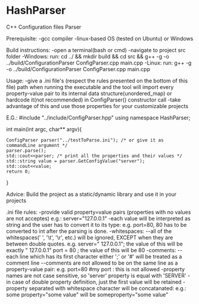 # HashParser
C++ Configuration files Parser

Prerequisite:
-gcc compiler
-linux-based OS (tested on Ubuntu) or Windows


Build instructions:
-open a terminal(bash or cmd)
-navigate to project src folder
-Windows: run: cd ../ && mkdir build && cd src && g++ -g -o ../build/ConfigurationParser ConfigParser.cpp main.cpp
-Linux: run:  g++ -g -o ../build/ConfigurationParser ConfigParser.cpp main.cpp

Usage:
-give a .ini file's (respect the rules presented on the bottom of this file) path when running the executable and the tool will import every property-value pair to its internal data structure(unordered_map)
or hardcode it(not recommended) in ConfigParser() constructor call
-take advantage of this and use those properties for your customizable projects

E.G.:
#include "../include/ConfigParser.hpp"
using namespace HashParser;

int main(int argc, char** argv){

    ConfigParser parser("../testToParse.ini"); /* or give it as commandLine argument */
    parser.parse();
    std::cout<<parser; /* print all the properties and their values */
    std::string value = parser.GetConfigValue("server");
    std::cout<<value;
    return 0;
}

Advice: Build the project as a static/dynamic library and use it in your projects


.ini file rules:
-provide valid property=value pairs (properties with no values are not acceptes) 
        e.g.: server="127.0.0.1"
-each value will be interpreted as string and the user has to convert it to its type: e.g. port=80, 80 has to be converted to int after the parsing is done.
-whitespaces: --all of the whitespaces(' ', '\t', '\r', etc.) will be ignored, EXCEPT when they are between double quotes. 
                 e.g. server="   127.0.0.1"; the value of this will be exactly "   127.0.0.1"
                        port =     80        ; the value of this will be 80
-comments:  --each line which has its first character either ';' or '#' will be treated as a comment line
            --comments are not allowed to be on the same line as a property-value pair: e.g. port=80 #my port : this is not allowed
-property names are not case sensitive, so 'server' property is equal with 'SERVER'
-in case of double property definition, just the first value will be retained
-property separated with whitespace character will be concatanated: e.g.: some property="some value" will be someproperty="some value"